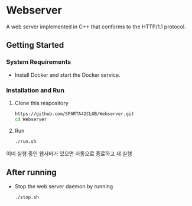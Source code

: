 # Webserver
A web server implemented in C++ that conforms to the HTTP/1.1 protocol.

## Getting Started

### System Requirements
- Install Docker and start the Docker service.

### Installation and Run
1. Clone this respository

	```sh
	https://github.com/SPARTA42CLUB/Webserver.git
	cd Webserver
	```

2. Run

	```sh
	./run.sh
	```
이미 실행 중인 웹서버가 있으면 자동으로 종료하고 재 실행

## After running
- Stop the web server daemon by running

	```
	./stop.sh
	```
